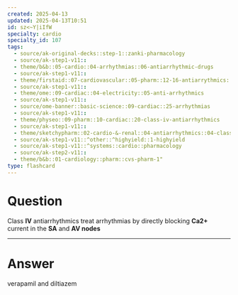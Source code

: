 ```yaml
---
created: 2025-04-13
updated: 2025-04-13T10:51
id: sz<~Y|iIfW
specialty: cardio
specialty_id: 107
tags:
  - source/ak-original-decks::step-1::zanki-pharmacology
  - source/ak-step1-v11::
  - theme/b&b::05-cardio::04-arrhythmias::06-antiarrhythmic-drugs
  - source/ak-step1-v11::
  - theme/firstaid::07-cardiovascular::05-pharm::12-16-antiarrythmics::15-class-4-calcium-channel-blockers
  - source/ak-step1-v11::
  - theme/ome::09-cardiac::04-electricity::05-anti-arrhythmics
  - source/ak-step1-v11::
  - source/ome-banner::basic-science::09-cardiac::25-arrhythmias
  - source/ak-step1-v11::
  - theme/physeo::09-pharm::10-cardiac::20-class-iv-antiarrhythmics
  - source/ak-step1-v11::
  - theme/sketchypharm::02-cardio-&-renal::04-antiarrhythmics::04-class-iv
  - source/ak-step1-v11::^other::^highyield::1-highyield
  - source/ak-step1-v11::^systems::cardio::pharmacology
  - source/ak-step2-v11::
  - theme/b&b::01-cardiology::pharm::cvs-pharm-1"
type: flashcard
---
```


# Question
Class **IV** antiarrhythmics treat arrhythmias by directly blocking **Ca2+** current in the **SA** and **AV nodes**

---

# Answer
verapamil and diltiazem